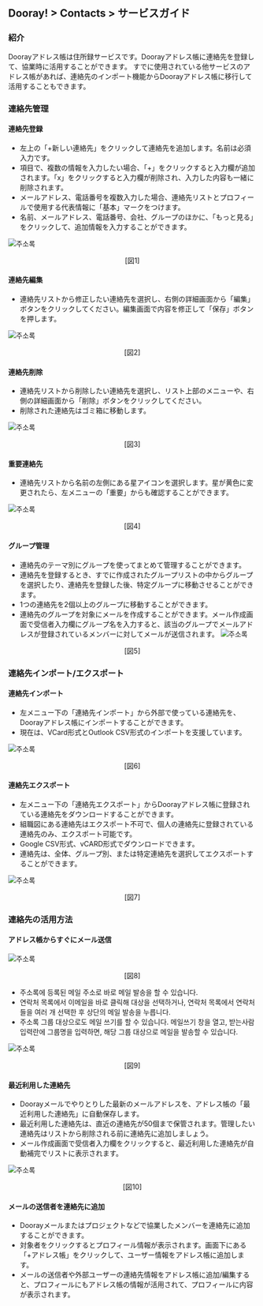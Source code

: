## Dooray! > Contacts > サービスガイド

### 紹介
Doorayアドレス帳は住所録サービスです。Doorayアドレス帳に連絡先を登録して、協業時に活用することができます。
すでに使用されている他サービスのアドレス帳があれば、連絡先のインポート機能からDoorayアドレス帳に移行して活用することもできます。

### 連絡先管理
#### 連絡先登録
- 左上の「+新しい連絡先」をクリックして連絡先を追加します。名前は必須入力です。
-	項目で、複数の情報を入力したい場合、「+」をクリックすると入力欄が追加されます。「x」をクリックすると入力欄が削除され、入力した内容も一緒に削除されます。
-	メールアドレス、電話番号を複数入力した場合、連絡先リストとプロフィールで使用する代表情報に「基本」マークをつけます。
-	名前、メールアドレス、電話番号、会社、グループのほかに、「もっと見る」をクリックして、追加情報を入力することができます。

![주소록](http://static.toastoven.net/prod_dooray_contacts/Contacts_01_jp.png)
<center>[図1]</center>

#### 連絡先編集
-	連絡先リストから修正したい連絡先を選択し、右側の詳細画面から「編集」ボタンをクリックしてください。編集画面で内容を修正して「保存」ボタンを押します。

![주소록](http://static.toastoven.net/prod_dooray_project/detail/Contacts_02_jp.png)
<center>[図2]</center>

#### 連絡先削除
- 連絡先リストから削除したい連絡先を選択し、リスト上部のメニューや、右側の詳細画面から「削除」ボタンをクリックしてください。
-	削除された連絡先はゴミ箱に移動します。

![주소록](http://static.toastoven.net/prod_dooray_contacts/Contacts_03_jp.png)
<center>[図3]</center>
 
#### 重要連絡先  
-	連絡先リストから名前の左側にある星アイコンを選択します。星が黄色に変更されたら、左メニューの「重要」からも確認することができます。

![주소록](http://static.toastoven.net/prod_dooray_project/detail/Contacts_04_jp.png)
<center>[図4]</center>
 
#### グループ管理 
-	連絡先のテーマ別にグループを使ってまとめて管理することができます。
-	連絡先を登録するとき、すでに作成されたグループリストの中からグループを選択したり、連絡先を登録した後、特定グループに移動させることができます。
-	1つの連絡先を2個以上のグループに移動することができます。
-	連絡先のグループを対象にメールを作成することができます。メール作成画面で受信者入力欄にグループ名を入力すると、該当のグループでメールアドレスが登録されているメンバーに対してメールが送信されます。
![주소록](http://static.toastoven.net/prod_dooray_project/detail/Contacts_05_jp.png)
<center>[図5]</center>
 
### 連絡先インポート/エクスポート
#### 連絡先インポート 
- 左メニュー下の「連絡先インポート」から外部で使っている連絡先を、Doorayアドレス帳にインポートすることができます。
-	現在は、VCard形式とOutlook CSV形式のインポートを支援しています。

![주소록](http://static.toastoven.net/prod_dooray_project/detail/Contacts_06_jp.png)
<center>[図6]</center>

#### 連絡先エクスポート
- 左メニュー下の「連絡先エクスポート」からDoorayアドレス帳に登録されている連絡先をダウンロードすることができます。
-	組職図にある連絡先はエクスポート不可で、個人の連絡先に登録されている連絡先のみ、エクスポート可能です。
-	Google CSV形式、vCARD形式でダウンロードできます。
-	連絡先は、全体、グループ別、または特定連絡先を選択してエクスポートすることができます。

![주소록](http://static.toastoven.net/prod_dooray_project/detail/Contacts_07_jp.png)
<center>[図7]</center>

### 連絡先の活用方法
#### アドレス帳からすぐにメール送信

![주소록](http://static.toastoven.net/prod_dooray_project/detail/Contacts_08_jp.png)
<center>[図8]</center>

-	주소록에 등록된 메일 주소로 바로 메일 발송을 할 수 있습니다.
-	연락처 목록에서 이메일을 바로 클릭해 대상을 선택하거나, 연락처 목록에서 연락처들을 여러 개 선택한 후 상단의 메일 발송을 누릅니다.
-	주소록 그룹 대상으로도 메일 쓰기를 할 수 있습니다. 메일쓰기 창을 열고, 받는사람 입력란에 그룹명을 입력하면, 해당 그룹 대상으로 메일을 발송할 수 있습니다.

![주소록](http://static.toastoven.net/prod_dooray_project/detail/Contacts_09_jp.png)
<center>[図9]</center>

#### 最近利用した連絡先
-	Doorayメールでやりとりした最新のメールアドレスを、アドレス帳の「最近利用した連絡先」に自動保存します。
-	最近利用した連絡先は、直近の連絡先が50個まで保管されます。管理したい連絡先はリストから削除される前に連絡先に追加しましょう。
-	メール作成画面で受信者入力欄をクリックすると、最近利用した連絡先が自動補完でリストに表示されます。

![주소록](http://static.toastoven.net/prod_dooray_project/detail/Contacts_10_jp.png)
<center>[図10]</center>

#### メールの送信者を連絡先に追加
- Doorayメールまたはプロジェクトなどで協業したメンバーを連絡先に追加することができます。
-	対象者をクリックするとプロフィール情報が表示されます。画面下にある「+アドレス帳」をクリックして、ユーザー情報をアドレス帳に追加します。
-	メールの送信者や外部ユーザーの連絡先情報をアドレス帳に追加/編集すると、プロフィールにもアドレス帳の情報が活用されて、プロフィールに内容が表示されます。
